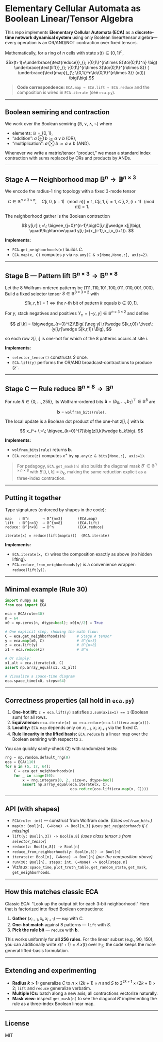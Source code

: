 # Elementary Cellular Automata as Boolean Linear/Tensor Algebra

This repo implements **Elementary Cellular Automata (ECA)** as a **discrete-time network dynamical system** using only Boolean linear/tensor algebra—every operation is an OR/AND/NOT contraction over fixed tensors.

Mathematically, for a ring of $n$ cells with state $x(t)\in\{0,1\}^n$,

```math
x(t+1)=\underbrace{\text{reduce}}_{\; \{0,1\}^{n\times 8}\to\{0,1\}^n}
\big(
\underbrace{\text{lift}}_{\; \{0,1\}^{n\times 3}\to\{0,1\}^{n\times 8}}
(
\underbrace{\text{map}}_{\; \{0,1\}^n\to\{0,1\}^{n\times 3}}
(x(t))
\big)\big).
```

> **Code correspondence:**
> `ECA.map → ECA.lift → ECA.reduce` and the composition is wired in `ECA.iterate` (see `eca.py`).

---

## Boolean semiring and contraction

We work over the Boolean semiring $(\mathbb{B},\vee,\wedge,\neg)$ where

* elements: $\mathbb{B}=\{0,1\}$,
* “addition”: $a\oplus b:=a\vee b$ (OR),
* “multiplication”: $a\otimes b:=a\wedge b$ (AND).

Whenever we write a matrix/tensor “product,” we mean a standard index contraction with sums replaced by ORs and products by ANDs.

---

## Stage A — Neighborhood **map** $\mathbb{B}^n\to\mathbb{B}^{n\times 3}$

We encode the radius-1 ring topology with a fixed 3-mode tensor

$$
C\in\mathbb{B}^{n\times 3\times n},\quad
C[i,0,(i-1)\!\!\!\!\pmod n]=1,\;C[i,1,i]=1,\;C[i,2,(i+1)\!\!\!\!\pmod n]=1.
$$

The neighborhood gather is the Boolean contraction

$$
y[i,r] \;=\; \bigvee_{j=0}^{n-1}\big(C[i,r,j]\wedge x[j]\big),
\quad\Rightarrow\quad y[i,:]=(x_{i-1},x_i,x_{i+1}).
$$

**Implements:**

* `ECA.get_neighborhoods(n)` builds $C$.
* `ECA.map(x, C)` computes $y$ via `np.any(C & x[None,None,:], axis=2)`.

---

## Stage B — Pattern **lift** $\mathbb{B}^{n\times 3}\to\mathbb{B}^{n\times 8}$

Let the 8 Wolfram-ordered patterns be
$(111,110,101,100,011,010,001,000)$.
Build a fixed selector tensor $S\in\mathbb{B}^{8\times 3\times 2}$ with

$$
S[k,r,b]=1 \iff \text{the } r\text{-th bit of pattern }k \text{ equals } b\in\{0,1\}.
$$

For $y$, stack negatives and positives $Y_{\pm}=[\neg y,\;y]\in\mathbb{B}^{n\times 3\times 2}$ and define

$$
z[i,k]
= \bigwedge_{r=0}^{2}\Big( (\neg y[i,r]\wedge S[k,r,0]) \;\vee\; (y[i,r]\wedge S[k,r,1]) \Big),
$$

so each row $z[i,:]$ is one-hot for which of the 8 patterns occurs at site $i$.

**Implements:**

* `selector_tensor()` constructs $S$ once.
* `ECA.lift(y)` performs the OR/AND broadcast‐contractions to produce (z\`.

---

## Stage C — Rule **reduce** $\mathbb{B}^{n\times 8}\to\mathbb{B}^n$

For rule $R\in\{0,\dots,255\}$, its Wolfram-ordered bits
$\mathbf{b}=(b_0,\dots,b_7)^\top\in\mathbb{B}^8$ are

```math
\mathbf b=\texttt{wolfram\_bits(rule)}.
```

The local update is a Boolean dot product of the one-hot $z[i,:]$ with $\mathbf b$:

$$
x_i^+ \;=\; \bigvee_{k=0}^{7}\big(z[i,k]\wedge b_k\big).
$$

**Implements:**

* `wolfram_bits(rule)` returns $\mathbf b$.
* `ECA.reduce(z)` computes $x^+$ by `np.any(z & bits[None,:], axis=1)`.

> For pedagogy, `ECA.get_mask(n)` also builds the diagonal mask $B'\in\mathbb{B}^{n\times n\times 8}$ with $B'[i,i,k]=b_k$, making the same reduction explicit as a three-index contraction.

---

## Putting it together

Type signatures (enforced by shapes in the code):

```
map   : 𝔹^n      → 𝔹^{n×3}       (ECA.map)
lift  : 𝔹^{n×3}  → 𝔹^{n×8}       (ECA.lift)
reduce: 𝔹^{n×8}  → 𝔹^n           (ECA.reduce)

iterate(x) = reduce(lift(map(x)))  (ECA.iterate)
```

**Implements:**

* `ECA.iterate(x, C)` wires the composition exactly as above (no hidden lifting).
* `ECA.reduce_from_neighborhoods(y)` is a convenience wrapper: `reduce(lift(y))`.

---

## Minimal example (Rule 30)

```python
import numpy as np
from eca import ECA

eca = ECA(rule=30)
n = 64
x0 = np.zeros(n, dtype=bool); x0[n//2] = True

# One explicit step, showing the math flow:
C = eca.get_neighborhoods(n)     # Stage A tensor
y = eca.map(x0, C)               # 𝔹^{n×3}
z = eca.lift(y)                  # 𝔹^{n×8}
x1 = eca.reduce(z)               # 𝔹^n

# Or simply:
x1_alt = eca.iterate(x0, C)
assert np.array_equal(x1, x1_alt)

# Visualize a space-time diagram
eca.space_time(x0, steps=64)
```

---

## Correctness properties (all hold in `eca.py`)

1. **One-hot lift:** `z = eca.lift(y)` satisfies `z.sum(axis=1) == 1` (Boolean sum) for all rows.
2. **Equivalence:** `eca.iterate(x) == eca.reduce(eca.lift(eca.map(x)))`.
3. **Locality:** `ECA.map` depends only on $x_{i-1},x_i,x_{i+1}$ via the fixed $C$.
4. **Rule linearity in the lifted basis:** `ECA.reduce` is a linear map over the Boolean semiring with respect to `z`.

You can quickly sanity-check (2) with randomized tests:

```python
rng = np.random.default_rng(0)
eca = ECA(110)
for n in (5, 17, 64):
    C = eca.get_neighborhoods(n)
    for _ in range(50):
        x = rng.integers(0, 2, size=n, dtype=bool)
        assert np.array_equal(eca.iterate(x, C),
                              eca.reduce(eca.lift(eca.map(x, C))))
```

---

## API (with shapes)

* `ECA(rule: int)` — construct from Wolfram code. *(Uses `wolfram_bits`.)*
* `map(x: Bool[n], C=None) -> Bool[n,3]` *(uses `get_neighborhoods` if `C` missing)*
* `lift(y: Bool[n,3]) -> Bool[n,8]` *(uses class tensor `S` from `selector_tensor`)*
* `reduce(z: Bool[n,8]) -> Bool[n]`
* `reduce_from_neighborhoods(y: Bool[n,3]) -> Bool[n]`
* `iterate(x: Bool[n], C=None) -> Bool[n]` *(per the composition above)*
* `run(x0: Bool[n], steps: int, C=None) -> Bool[steps,n]`
* Viz/aux: `space_time`, `plot_truth_table`, `get_random_state`, `get_mask`, `get_neighborhoods`.

---

## How this matches classic ECA

Classic ECA: “Look up the output bit for each 3-bit neighborhood.”
Here that is factorized into fixed Boolean contractions:

1. **Gather** $(x_{i-1},x_i,x_{i+1})$ — `map` with $C$.
2. **One-hot match** against 8 patterns — `lift` with $S$.
3. **Pick the rule bit** — `reduce` with $\mathbf b$.

This works uniformly for **all 256 rules**. For the linear subset (e.g., 90, 150), you can additionally write $x(t+1)=A\,x(t)$ over $\mathbb{F}_2$; the code keeps the more general lifted-basis formulation.

---

## Extending and experimenting

* **Radius $k>1$:** generalize $C$ to $n\times(2k+1)\times n$ and $S$ to $2^{2k+1}\times(2k+1)\times 2$; `lift` and `reduce` generalize verbatim.
* **Multiple ICs:** batch along a new axis; all contractions vectorize naturally.
* **Mask view:** inspect `get_mask(n)` to see the diagonal $B'$ implementing the rule as a three-index Boolean linear map.

---

## License

MIT
